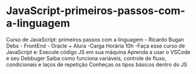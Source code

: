 # JavaScript-primeiros-passos-com-a-linguagem
Curso de JavaScript: primeiros passos com a linguagem -  Ricardo Bugan Debs - FrontEnd - Oracle + Alura -Carga Horária  10h -Faça esse curso de JavaScript e: Execute código JS em sua máquina Aprenda a usar o VSCode e seu Debbuger Saiba como funciona variáveis, controle de fluxo, condicionais e laços de repetição Conheças os tipos básicos dentro do JS
